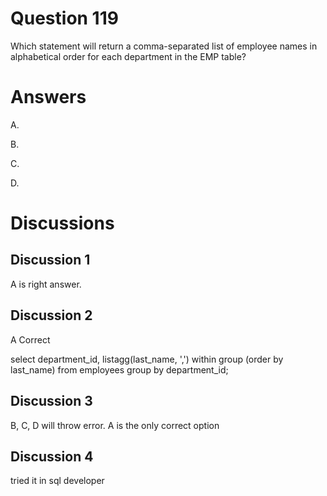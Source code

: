 # Question 119
Which statement will return a comma-separated list of employee names in alphabetical order for each department in the EMP table?

# Answers
A.

B.

C.

D.

# Discussions
## Discussion 1
A is right answer.

## Discussion 2
A Correct 

select department_id, listagg(last_name, ',') within group (order by last_name) from employees group by department_id;

## Discussion 3
B, C, D will throw error. 
A is the only correct option

## Discussion 4
tried it in sql developer

